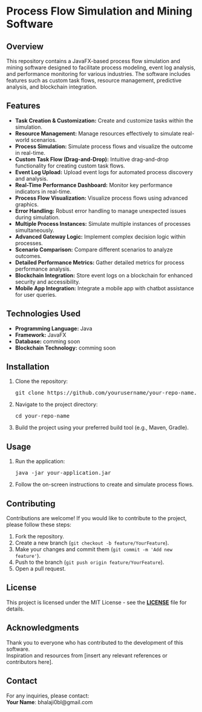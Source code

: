 <h1>Process Flow Simulation and Mining Software</h1>

<h2>Overview</h2>
<p>This repository contains a JavaFX-based process flow simulation and mining software designed to facilitate process modeling, event log analysis, and performance monitoring for various industries. The software includes features such as custom task flows, resource management, predictive analysis, and blockchain integration.</p>

<h2>Features</h2>
<ul>
    <li><b>Task Creation & Customization:</b> Create and customize tasks within the simulation.</li>
    <li><b>Resource Management:</b> Manage resources effectively to simulate real-world scenarios.</li>
    <li><b>Process Simulation:</b> Simulate process flows and visualize the outcome in real-time.</li>
    <li><b>Custom Task Flow (Drag-and-Drop):</b> Intuitive drag-and-drop functionality for creating custom task flows.</li>
    <li><b>Event Log Upload:</b> Upload event logs for automated process discovery and analysis.</li>
    <li><b>Real-Time Performance Dashboard:</b> Monitor key performance indicators in real-time.</li>
    <li><b>Process Flow Visualization:</b> Visualize process flows using advanced graphics.</li>
    <li><b>Error Handling:</b> Robust error handling to manage unexpected issues during simulation.</li>
    <li><b>Multiple Process Instances:</b> Simulate multiple instances of processes simultaneously.</li>
    <li><b>Advanced Gateway Logic:</b> Implement complex decision logic within processes.</li>
    <li><b>Scenario Comparison:</b> Compare different scenarios to analyze outcomes.</li>
    <li><b>Detailed Performance Metrics:</b> Gather detailed metrics for process performance analysis.</li>
    <li><b>Blockchain Integration:</b> Store event logs on a blockchain for enhanced security and accessibility.</li>
    <li><b>Mobile App Integration:</b> Integrate a mobile app with chatbot assistance for user queries.</li>
</ul>

<h2>Technologies Used</h2>
<ul>
    <li><b>Programming Language:</b> Java</li>
    <li><b>Framework:</b> JavaFX</li>
    <li><b>Database:</b> comming soon</li>
    <li><b>Blockchain Technology:</b> comming soon</li>
</ul>

<h2>Installation</h2>
<ol>
    <li>Clone the repository:
        <pre>git clone https://github.com/yourusername/your-repo-name.git</pre>
    </li>
    <li>Navigate to the project directory:
        <pre>cd your-repo-name</pre>
    </li>
    <li>Build the project using your preferred build tool (e.g., Maven, Gradle).</li>
</ol>

<h2>Usage</h2>
<ol>
    <li>Run the application:
        <pre>java -jar your-application.jar</pre>
    </li>
    <li>Follow the on-screen instructions to create and simulate process flows.</li>
</ol>

<h2>Contributing</h2>
<p>Contributions are welcome! If you would like to contribute to the project, please follow these steps:</p>
<ol>
    <li>Fork the repository.</li>
    <li>Create a new branch (<code>git checkout -b feature/YourFeature</code>).</li>
    <li>Make your changes and commit them (<code>git commit -m 'Add new feature'</code>).</li>
    <li>Push to the branch (<code>git push origin feature/YourFeature</code>).</li>
    <li>Open a pull request.</li>
</ol>

<h2>License</h2>
<p>This project is licensed under the MIT License - see the <b><a href="LICENSE">LICENSE</a></b> file for details.</p>

<h2>Acknowledgments</h2>
<p>Thank you to everyone who has contributed to the development of this software.<br>
Inspiration and resources from [insert any relevant references or contributors here].</p>

<h2>Contact</h2>
<p>For any inquiries, please contact:<br>
<b>Your Name</b>: bhalaji0bl@gmail.com</p>
